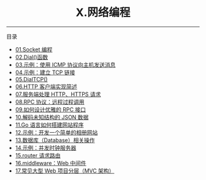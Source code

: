<center><h1>Ⅹ.网络编程</h1></center>

---

目录

- [01.Socket 编程](zh-hans/10-网络编程/01-Socket编程)
- [02.Dial()函数](zh-hans/10-网络编程/02-Dial函数)
- [03.示例：使用 ICMP 协议向主机发送消息](zh-hans/10-网络编程/03-示例：使用ICMP协议向主机发送消息)
- [04.示例：建立 TCP 链接](zh-hans/10-网络编程/04-示例：建立TCP链接)
- [05.DialTCP()](zh-hans/10-网络编程/05-DialTCP)
- [06.HTTP 客户端实现简述](zh-hans/10-网络编程/06-HTTP客户端实现简述)
- [07.服务端处理 HTTP、HTTPS 请求](zh-hans/10-网络编程/07-服务端处理HTTP、HTTPS请求)
- [08.RPC 协议：远程过程调用](zh-hans/10-网络编程/08-RPC协议：远程过程调用)
- [09.如何设计优雅的 RPC 接口](zh-hans/10-网络编程/09-如何设计优雅的RPC接口)
- [10.解码未知结构的 JSON 数据](zh-hans/10-网络编程/10-解码未知结构的JSON数据)
- [11.Go 语言如何搭建网站程序](zh-hans/10-网络编程/11-Go语言如何搭建网站程序)
- [12.示例：开发一个简单的相册网站](zh-hans/10-网络编程/12-示例：开发一个简单的相册网站)
- [13.数据库（Database）相关操作](zh-hans/10-网络编程/13-数据库（Database）相关操作)
- [14.示例：并发时钟服务器](zh-hans/10-网络编程/14-示例：并发时钟服务器)
- [15.router 请求路由](zh-hans/10-网络编程/15-router请求路由)
- [16.middleware：Web 中间件](zh-hans/10-网络编程/16-middleware：Web中间件)
- [17.常见大型 Web 项目分层（MVC 架构）](zh-hans/10-网络编程/17-常见大型Web项目分层（MVC架构）)
